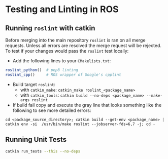 # Testing and Linting in ROS
## Running `roslint` with catkin
Before merging into the main repository `roslint` is ran on all merge requests. Unless all errors are resolved the merge request will be rejected. To test if your changes would pass the `roslint` test locally:
- Add the following lines to your `CMakelists.txt`:

```CMake
roslint_python()  # pep8 linting
roslint_cpp()     # ROS wrapper of Google's cpplint
```
- Build target `roslint`:
  - with `catkin_make`: `catkin_make roslint_<package_name>`
  - with `catkin_tools`: `catkin build --no-deps <package_name> --make-args roslint`
- If build fail copy and execute the gray line that looks something like the following to see more detailed errors:

```
cd <package_source_directory>; catkin build --get-env <package_name> | catkin env -si  /usr/bin/make roslint --jobserver-fds=6,7 -j; cd -
```

## Running Unit Tests
```bash
catkin run_tests --this --no-deps
```